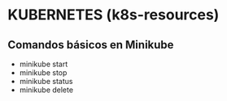 KUBERNETES (k8s-resources)
================================================================================

Comandos básicos en Minikube
--------------------------------------------------------------------------------

- minikube start
- minikube stop
- minikube status
- minikube delete